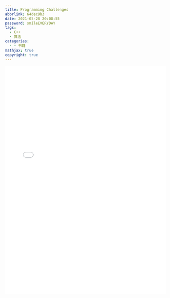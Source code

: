 ```yaml
---
title: Programming Challenges
abbrlink: 64dec9b3
date: 2021-05-28 20:08:55
password: smileEVERYDAY
tags:
  - C++
  - 算法
categories:
  - - 书籍
mathjax: true
copyright: true
---
```


<!--more-->

<embed src="/file/Programming Challenges.pdf" width="105%" height="750" type="application/pdf">